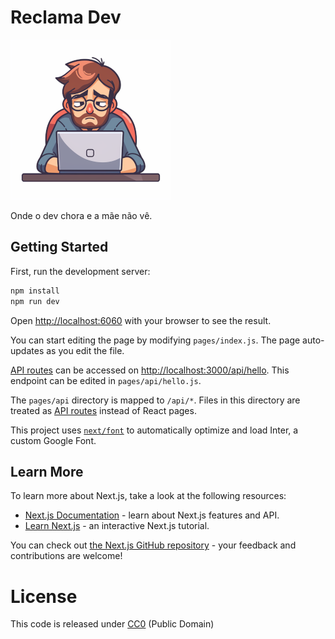 # Reclama Dev

![Sad Dev](logo.png "Sad Dev")

Onde o dev chora e a mãe não vê.

## Getting Started

First, run the development server:

```bash
npm install
npm run dev
```

Open [http://localhost:6060](http://localhost:6060) with your browser to see the result.

You can start editing the page by modifying `pages/index.js`. The page auto-updates as you edit the file.

[API routes](https://nextjs.org/docs/api-routes/introduction) can be accessed on [http://localhost:3000/api/hello](http://localhost:3000/api/hello). This endpoint can be edited in `pages/api/hello.js`.

The `pages/api` directory is mapped to `/api/*`. Files in this directory are treated as [API routes](https://nextjs.org/docs/api-routes/introduction) instead of React pages.

This project uses [`next/font`](https://nextjs.org/docs/basic-features/font-optimization) to automatically optimize and load Inter, a custom Google Font.

## Learn More

To learn more about Next.js, take a look at the following resources:

- [Next.js Documentation](https://nextjs.org/docs) - learn about Next.js features and API.
- [Learn Next.js](https://nextjs.org/learn) - an interactive Next.js tutorial.

You can check out [the Next.js GitHub repository](https://github.com/vercel/next.js/) - your feedback and contributions are welcome!

# License

This code is released under
[CC0](http://creativecommons.org/publicdomain/zero/1.0/) (Public Domain)

[webpack_link]: https://webpack.js.org/
[config_link]: https://www.npmjs.com/package/config
